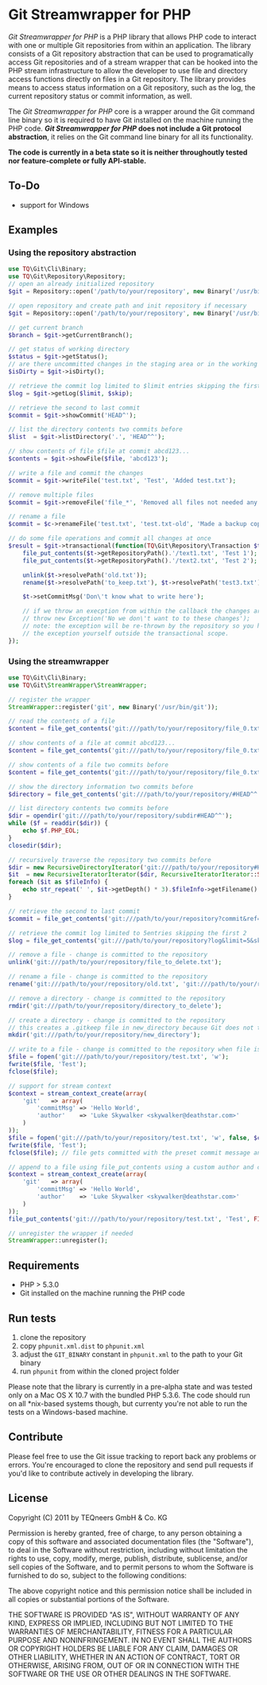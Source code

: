 Git Streamwrapper for PHP
=========================

*Git Streamwrapper for PHP* is a PHP library that allows PHP code to interact with one or multiple Git repositories from within an application. The library consists of a Git repository abstraction that can be used to programatically access Git repositories and of a stream wrapper that can be hooked into the PHP stream infrastructure to allow the developer to use file and directory access functions directly on files in a Git repository. The library provides means to access status information on a Git repository, such as the log, the current repository status or commit information, as well.

The *Git Streamwrapper for PHP* core is a wrapper around the Git command line binary so it is required to have Git installed on the machine running the PHP code. ***Git Streamwrapper for PHP* does not include a Git protocol abstraction**, it relies on the Git command line binary for all its functionality.

**The code is currently in a beta state so it is neither throughoutly tested nor feature-complete or fully API-stable.**

To-Do
-----

- support for Windows

Examples
--------

### Using the repository abstraction

```php
use TQ\Git\Cli\Binary;
use TQ\Git\Repository\Repository;
// open an already initialized repository
$git = Repository::open('/path/to/your/repository', new Binary('/usr/bin/git'));

// open repository and create path and init repository if necessary
$git = Repository::open('/path/to/your/repository', new Binary('/usr/bin/git'), 0755);

// get current branch
$branch = $git->getCurrentBranch();

// get status of working directory
$status = $git->getStatus();
// are there uncommitted changes in the staging area or in the working directory
$isDirty = $git->isDirty();

// retrieve the commit log limited to $limit entries skipping the first $skip
$log = $git->getLog($limit, $skip);

// retrieve the second to last commit
$commit = $git->showCommit('HEAD^');

// list the directory contents two commits before
$list  = $git->listDirectory('.', 'HEAD^^');

// show contents of file $file at commit abcd123...
$contents = $git->showFile($file, 'abcd123');

// write a file and commit the changes
$commit = $git->writeFile('test.txt', 'Test', 'Added test.txt');

// remove multiple files
$commit = $git->removeFile('file_*', 'Removed all files not needed any more');

// rename a file
$commit = $c->renameFile('test.txt', 'test.txt-old', 'Made a backup copy');

// do some file operations and commit all changes at once
$result = $git->transactional(function(TQ\Git\Repository\Transaction $t) {
    file_put_contents($t->getRepositoryPath().'/text1.txt', 'Test 1');
    file_put_contents($t->getRepositoryPath().'/text2.txt', 'Test 2');

    unlink($t->resolvePath('old.txt'));
    rename($t->resolvePath('to_keep.txt'), $t->resolvePath('test3.txt'));

    $t->setCommitMsg('Don\'t know what to write here');

    // if we throw an execption from within the callback the changes are discarded
    // throw new Exception('No we don\'t want to to these changes');
    // note: the exception will be re-thrown by the repository so you have to catch
    // the exception yourself outside the transactional scope.
});
```

### Using the streamwrapper

```php
use TQ\Git\Cli\Binary;
use TQ\Git\StreamWrapper\StreamWrapper;

// register the wrapper
StreamWrapper::register('git', new Binary('/usr/bin/git'));

// read the contents of a file
$content = file_get_contents('git:///path/to/your/repository/file_0.txt');

// show contents of a file at commit abcd123...
$content = file_get_contents('git:///path/to/your/repository/file_0.txt#abcd123');

// show contents of a file two commits before
$content = file_get_contents('git:///path/to/your/repository/file_0.txt#HEAD^^');

// show the directory information two commits before
$directory = file_get_contents('git:///path/to/your/repository/#HEAD^^');

// list directory contents two commits before
$dir = opendir('git:///path/to/your/repository/subdir#HEAD^^');
while ($f = readdir($dir)) {
    echo $f.PHP_EOL;
}
closedir($dir);

// recursively traverse the repository two commits before
$dir = new RecursiveDirectoryIterator('git:///path/to/your/repository#HEAD^^');
$it  = new RecursiveIteratorIterator($dir, RecursiveIteratorIterator::SELF_FIRST);
foreach ($it as $fileInfo) {
    echo str_repeat(' ', $it->getDepth() * 3).$fileInfo->getFilename().PHP_EOL;
}

// retrieve the second to last commit
$commit = file_get_contents('git:///path/to/your/repository?commit&ref=HEAD^^');

// retrieve the commit log limited to 5entries skipping the first 2
$log = file_get_contents('git:///path/to/your/repository?log&limit=5&skip=2');

// remove a file - change is committed to the repository
unlink('git:///path/to/your/repository/file_to_delete.txt');

// rename a file - change is committed to the repository
rename('git:///path/to/your/repository/old.txt', 'git:///path/to/your/repository/new.txt');

// remove a directory - change is committed to the repository
rmdir('git:///path/to/your/repository/directory_to_delete');

// create a directory - change is committed to the repository
// this creates a .gitkeep file in new_directory because Git does not track directories
mkdir('git:///path/to/your/repository/new_directory');

// write to a file - change is committed to the repository when file is closed
$file = fopen('git:///path/to/your/repository/test.txt', 'w');
fwrite($file, 'Test');
fclose($file);

// support for stream context
$context = stream_context_create(array(
    'git'   => array(
        'commitMsg' => 'Hello World',
        'author'    => 'Luke Skywalker <skywalker@deathstar.com>'
    )
));
$file = fopen('git:///path/to/your/repository/test.txt', 'w', false, $context);
fwrite($file, 'Test');
fclose($file); // file gets committed with the preset commit message and author

// append to a file using file_put_contents using a custom author and commit message
$context = stream_context_create(array(
    'git'   => array(
        'commitMsg' => 'Hello World',
        'author'    => 'Luke Skywalker <skywalker@deathstar.com>'
    )
));
file_put_contents('git:///path/to/your/repository/test.txt', 'Test', FILE_APPEND, $context);

// unregister the wrapper if needed
StreamWrapper::unregister();
```

Requirements
------------

- PHP > 5.3.0
- Git installed on the machine running the PHP code

Run tests
---------

1. clone the repository
2. copy `phpunit.xml.dist` to `phpunit.xml`
3. adjust the `GIT_BINARY` constant in `phpunit.xml` to the path to your Git binary
4. run `phpunit` from within the cloned project folder

Please note that the library is currently in a pre-alpha state and was tested only on a Mac OS X 10.7 with the bundled PHP 5.3.6. The code should run on all *nix-based systems though, but currenty you're not able to run the tests on a Windows-based machine.

Contribute
----------

Please feel free to use the Git issue tracking to report back any problems or errors. You're encouraged to clone the repository and send pull requests if you'd like to contribute actively in developing the library.

License
-------

Copyright (C) 2011 by TEQneers GmbH & Co. KG

Permission is hereby granted, free of charge, to any person obtaining a copy of this software and associated documentation files (the "Software"), to deal in the Software without restriction, including without limitation the rights to use, copy, modify, merge, publish, distribute, sublicense, and/or sell copies of the Software, and to permit persons to whom the Software is furnished to do so, subject to the following conditions:

The above copyright notice and this permission notice shall be included in all copies or substantial portions of the Software.

THE SOFTWARE IS PROVIDED "AS IS", WITHOUT WARRANTY OF ANY KIND, EXPRESS OR IMPLIED, INCLUDING BUT NOT LIMITED TO THE WARRANTIES OF MERCHANTABILITY, FITNESS FOR A PARTICULAR PURPOSE AND NONINFRINGEMENT. IN NO EVENT SHALL THE AUTHORS OR COPYRIGHT HOLDERS BE LIABLE FOR ANY CLAIM, DAMAGES OR OTHER LIABILITY, WHETHER IN AN ACTION OF CONTRACT, TORT OR OTHERWISE, ARISING FROM, OUT OF OR IN CONNECTION WITH THE SOFTWARE OR THE USE OR OTHER DEALINGS IN THE SOFTWARE.